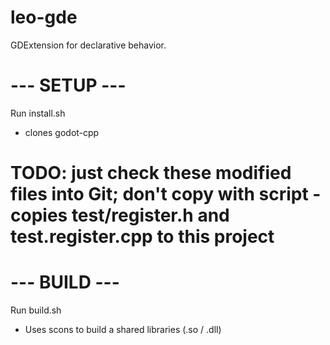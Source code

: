 # leo-gde
GDExtension for declarative behavior.

# --- SETUP ---
Run install.sh
- clones godot-cpp
# TODO: just check these modified files into Git; don't copy with script - copies test/register.h and test.register.cpp to this project

# --- BUILD ---
Run build.sh
- Uses scons to build a shared libraries (.so / .dll)
